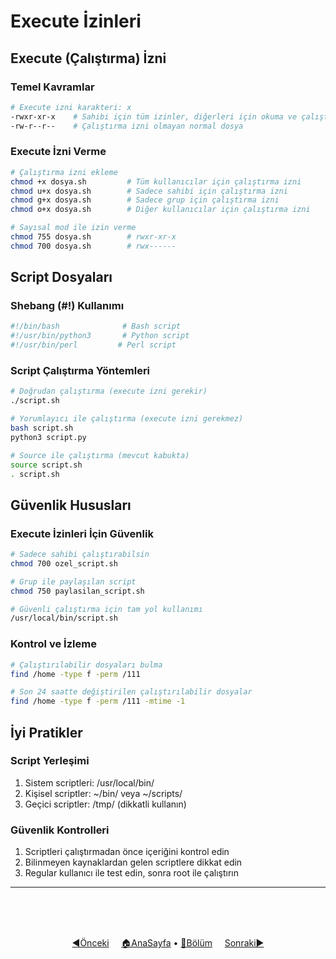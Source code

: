 # Execute İzinleri

## Execute (Çalıştırma) İzni

### Temel Kavramlar
```bash
# Execute izni karakteri: x
-rwxr-xr-x    # Sahibi için tüm izinler, diğerleri için okuma ve çalıştırma
-rw-r--r--    # Çalıştırma izni olmayan normal dosya
```

### Execute İzni Verme
```bash
# Çalıştırma izni ekleme
chmod +x dosya.sh         # Tüm kullanıcılar için çalıştırma izni
chmod u+x dosya.sh        # Sadece sahibi için çalıştırma izni
chmod g+x dosya.sh        # Sadece grup için çalıştırma izni
chmod o+x dosya.sh        # Diğer kullanıcılar için çalıştırma izni

# Sayısal mod ile izin verme
chmod 755 dosya.sh        # rwxr-xr-x
chmod 700 dosya.sh        # rwx------
```

## Script Dosyaları

### Shebang (#!) Kullanımı
```bash
#!/bin/bash              # Bash script
#!/usr/bin/python3       # Python script
#!/usr/bin/perl         # Perl script
```

### Script Çalıştırma Yöntemleri
```bash
# Doğrudan çalıştırma (execute izni gerekir)
./script.sh

# Yorumlayıcı ile çalıştırma (execute izni gerekmez)
bash script.sh
python3 script.py

# Source ile çalıştırma (mevcut kabukta)
source script.sh
. script.sh
```

## Güvenlik Hususları

### Execute İzinleri İçin Güvenlik
```bash
# Sadece sahibi çalıştırabilsin
chmod 700 ozel_script.sh

# Grup ile paylaşılan script
chmod 750 paylasilan_script.sh

# Güvenli çalıştırma için tam yol kullanımı
/usr/local/bin/script.sh
```

### Kontrol ve İzleme
```bash
# Çalıştırılabilir dosyaları bulma
find /home -type f -perm /111

# Son 24 saatte değiştirilen çalıştırılabilir dosyalar
find /home -type f -perm /111 -mtime -1
```

## İyi Pratikler

### Script Yerleşimi
1. Sistem scriptleri: /usr/local/bin/
2. Kişisel scriptler: ~/bin/ veya ~/scripts/
3. Geçici scriptler: /tmp/ (dikkatli kullanın)

### Güvenlik Kontrolleri
1. Scriptleri çalıştırmadan önce içeriğini kontrol edin
2. Bilinmeyen kaynaklardan gelen scriptlere dikkat edin
3. Regular kullanıcı ile test edin, sonra root ile çalıştırın

------   
<br>
<br>
<br>
<div align="center">

[◀️Önceki](dosya-izinleri.md) &nbsp;&nbsp;&nbsp; [🏠AnaSayfa](../README.md) • [📑Bölüm](README.md) &nbsp;&nbsp;&nbsp; [Sonraki▶️](dosya-sahipligi.md)

</div>